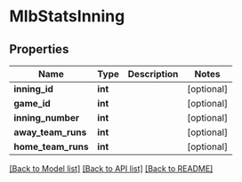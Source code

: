 # MlbStatsInning

## Properties
Name | Type | Description | Notes
------------ | ------------- | ------------- | -------------
**inning_id** | **int** |  | [optional] 
**game_id** | **int** |  | [optional] 
**inning_number** | **int** |  | [optional] 
**away_team_runs** | **int** |  | [optional] 
**home_team_runs** | **int** |  | [optional] 

[[Back to Model list]](../README.md#documentation-for-models) [[Back to API list]](../README.md#documentation-for-api-endpoints) [[Back to README]](../README.md)

